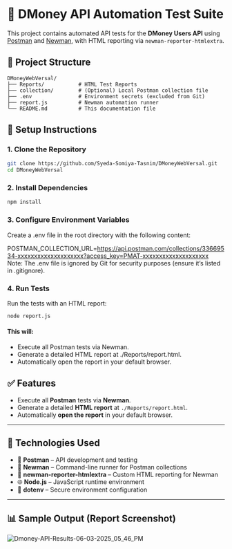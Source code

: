 # 🧪 DMoney API Automation Test Suite

This project contains automated API tests for the **DMoney Users API** using [Postman](https://www.postman.com/) and [Newman](https://github.com/postmanlabs/newman), with HTML reporting via `newman-reporter-htmlextra`.




## 📁 Project Structure

```text
DMoneyWebVersal/
├── Reports/           # HTML Test Reports
├── collection/        # (Optional) Local Postman collection file
├── .env               # Environment secrets (excluded from Git)
├── report.js          # Newman automation runner
└── README.md          # This documentation file

```


## 🔧 Setup Instructions

### 1. Clone the Repository
```bash
git clone https://github.com/Syeda-Somiya-Tasnim/DMoneyWebVersal.git
cd DMoneyWebVersal
```

### 2. Install Dependencies
```bash
npm install
```

### 3. Configure Environment Variables
Create a .env file in the root directory with the following content:

POSTMAN_COLLECTION_URL=https://api.postman.com/collections/33669534-xxxxxxxxxxxxxxxxxxxx?access_key=PMAT-xxxxxxxxxxxxxxxxxxxx
Note: The .env file is ignored by Git for security purposes (ensure it’s listed in .gitignore).

### 4. Run Tests
Run the tests with an HTML report:

```bash
node report.js
```

#### This will:

- Execute all Postman tests via Newman.
- Generate a detailed HTML report at ./Reports/report.html.
- Automatically open the report in your default browser.

## ✅ Features

- Execute all **Postman** tests via **Newman**.
- Generate a detailed **HTML report** at `./Reports/report.html`.
- Automatically **open the report** in your default browser.

---

## 🧪 Technologies Used

- 🔸 **Postman** – API development and testing
- 🔹 **Newman** – Command-line runner for Postman collections
- 📃 **newman-reporter-htmlextra** – Custom HTML reporting for Newman
- 🌐 **Node.js** – JavaScript runtime environment
- 🔐 **dotenv** – Secure environment configuration

---

## 📊 Sample Output (Report Screenshot)


![Dmoney-API-Results-06-03-2025_05_46_PM](https://github.com/user-attachments/assets/e5fd9b02-3c1e-4eed-8cdd-6428fdf8346b)


